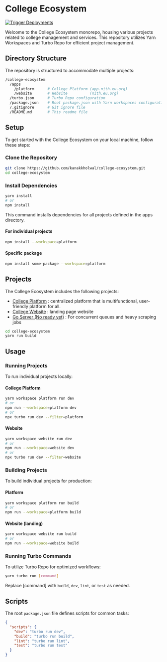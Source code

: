 # College Ecosystem

[![Trigger Deployments](https://github.com/kanakkholwal/college-ecosystem/actions/workflows/deploy.yml/badge.svg?branch=main)](https://github.com/kanakkholwal/college-ecosystem/actions/workflows/deploy.yml)

Welcome to the College Ecosystem monorepo, housing various projects related to college management and services. This repository utilizes Yarn Workspaces and Turbo Repo for efficient project management.

## Directory Structure

The repository is structured to accommodate multiple projects:

```bash
/college-ecosystem
  /apps
    /platform      # College Platform (app.nith.eu.org)
    /website       # Website          (nith.eu.org)
  /turbo.json      # Turbo Repo configuration
  /package.json    # Root package.json with Yarn workspaces configuration
  /.gitignore      # Git ignore file
  /README.md       # This readme file
```

## Setup

To get started with the College Ecosystem on your local machine, follow these steps:

### Clone the Repository

```bash
git clone https://github.com/kanakkholwal/college-ecosystem.git
cd college-ecosystem

```

### Install Dependencies

```bash
yarn install
# or
npm install
```

This command installs dependencies for all projects defined in the apps directory.

#### For individual projects

```bash
npm install --workspace=platform
```

#### Specific package

```bash
npm install some-package --workspace=platform
```

## Projects

The College Ecosystem includes the following projects:

- [College Platform](https://app.nith.eu.org/) : centralized platform that is multifunctional, user-friendly platform for all.
- [College Website](https://nith.eu.org) : landing page website
- [Go Server (No ready yet)](https://go-apis.nith.eu.org) : For concurrent queues and heavy scraping jobs

```bash
cd college-ecosystem
yarn run build
```

## Usage

### Running Projects

To run individual projects locally:

#### College Platform

```bash
yarn workspace platform run dev
# or
npm run --workspace=platform dev
# or
npx turbo run dev --filter=platform
```

#### Website

```bash
yarn workspace website run dev
# or
npm run --workspace=website dev
# or
npx turbo run dev --filter=website
```

### Building Projects

To build individual projects for production:

#### Platform

```bash
yarn workspace platform run build
# or
npm run --workspace=platform build

```

#### Website (landing)

```bash
yarn workspace website run build
# or
npm run --workspace=website build

```

### Running Turbo Commands

To utilize Turbo Repo for optimized workflows:

```bash
yarn turbo run [command]
```

Replace [command] with `build`, `dev`, `lint`, or `test` as needed.

## Scripts

The root `package.json` file defines scripts for common tasks:

```json
{
  "scripts": {
    "dev": "turbo run dev",
    "build": "turbo run build",
    "lint": "turbo run lint",
    "test": "turbo run test"
  }
}
```
